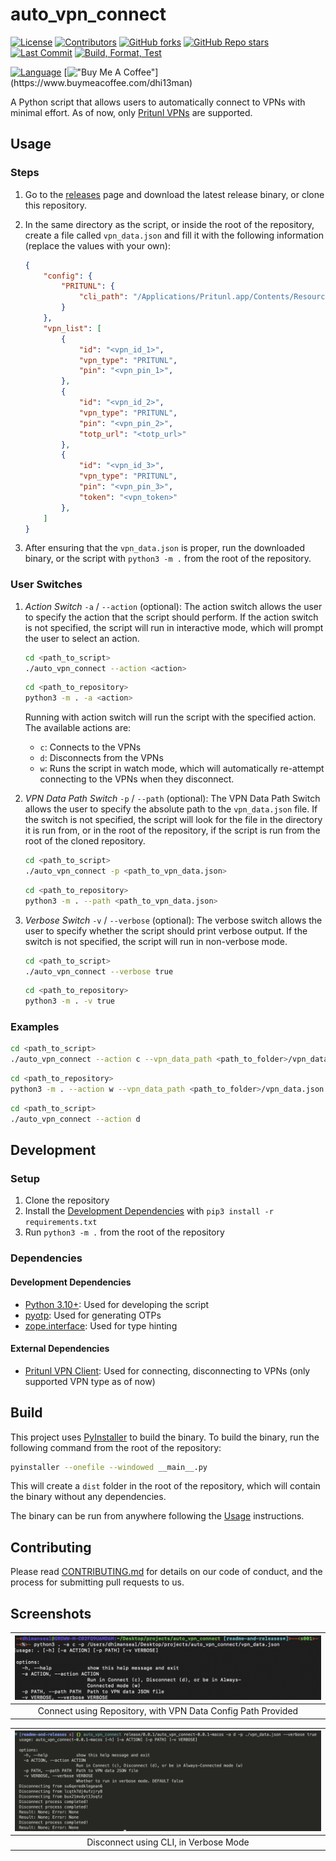 # auto_vpn_connect

[![License](https://img.shields.io/github/license/dhi13man/auto_vpn_connect)](https://github.com/Dhi13man/auto_vpn_connect/blob/main/LICENSE)
[![Contributors](https://img.shields.io/github/contributors-anon/dhi13man/auto_vpn_connect?style=flat)](https://github.com/Dhi13man/auto_vpn_connect/graphs/contributors)
[![GitHub forks](https://img.shields.io/github/forks/dhi13man/auto_vpn_connect?style=social)](https://github.com/Dhi13man/auto_vpn_connect/network/members)
[![GitHub Repo stars](https://img.shields.io/github/stars/dhi13man/auto_vpn_connect?style=social)](https://github.com/Dhi13man/auto_vpn_connect/stargazers)
[![Last Commit](https://img.shields.io/github/last-commit/dhi13man/auto_vpn_connect)](https://github.com/Dhi13man/auto_vpn_connect/commits/main)
[![Build, Format, Test](https://github.com/dhi13man/auto_vpn_connect/actions/workflows/python-app.yml/badge.svg)](https://github.com/Dhi13man/auto_vpn_connect/actions)

[![Language](http://ForTheBadge.com/images/badges/made-with-python.svg)](https://www.python.org/)
[!["Buy Me A Coffee"](https://img.buymeacoffee.com/button-api/?text=Buy%20me%20an%20Ego%20boost&emoji=%F0%9F%98%B3&slug=dhi13man&button_colour=FF5F5F&font_colour=ffffff&font_family=Lato&outline_colour=000000&coffee_colour=FFDD00****)](https://www.buymeacoffee.com/dhi13man)

A Python script that allows users to automatically connect to VPNs with minimal effort. As of now, only [Pritunl VPNs](https://docs.pritunl.com/docs/command-line-interface) are supported.

## Usage

### Steps

1. Go to the [releases](https://github.com/Dhi13man/auto_vpn_connect/releases) page and download the latest release binary, or clone this repository.

2. In the same directory as the script, or inside the root of the repository, create a file called `vpn_data.json` and fill it with the following information (replace the values with your own):

    ```json
    {
        "config": {
            "PRITUNL": {
                "cli_path": "/Applications/Pritunl.app/Contents/Resources/pritunl-client"
            }
        },
        "vpn_list": [
            {
                "id": "<vpn_id_1>",
                "vpn_type": "PRITUNL",
                "pin": "<vpn_pin_1>",
            },
            {
                "id": "<vpn_id_2>",
                "vpn_type": "PRITUNL",
                "pin": "<vpn_pin_2>",
                "totp_url": "<totp_url>"
            },
            {
                "id": "<vpn_id_3>",
                "vpn_type": "PRITUNL", 
                "pin": "<vpn_pin_3>",
                "token": "<vpn_token>"
            },
        ]
    }
    ```

3. After ensuring that the `vpn_data.json` is proper, run the downloaded binary, or the script with `python3 -m .` from the root of the repository.

### User Switches

1. _Action Switch_ `-a` / `--action` (optional): The action switch allows the user to specify the action that the script should perform. If the action switch is not specified, the script will run in interactive mode, which will prompt the user to select an action.

    ```bash
    cd <path_to_script>
    ./auto_vpn_connect --action <action>
    ```

    ```bash
    cd <path_to_repository>
    python3 -m . -a <action> 
    ```

    Running with action switch will run the script with the specified action. The available actions are:

    - `c`: Connects to the VPNs
    - `d`: Disconnects from the VPNs
    - `w`: Runs the script in watch mode, which will automatically re-attempt connecting to the VPNs when they disconnect.

2. _VPN Data Path Switch_ `-p` / `--path` (optional): The VPN Data Path Switch allows the user to specify the absolute path to the `vpn_data.json` file. If the switch is not specified, the script will look for the file in the directory it is run from, or in the root of the repository, if the script is run from the root of the cloned repository.

    ```bash
    cd <path_to_script>
    ./auto_vpn_connect -p <path_to_vpn_data.json>
    ```

    ```bash
    cd <path_to_repository>
    python3 -m . --path <path_to_vpn_data.json>
    ```

3. _Verbose Switch_ `-v` / `--verbose` (optional): The verbose switch allows the user to specify whether the script should print verbose output. If the switch is not specified, the script will run in non-verbose mode.

    ```bash
    cd <path_to_script>
    ./auto_vpn_connect --verbose true
    ```

    ```bash
    cd <path_to_repository>
    python3 -m . -v true
    ```

### Examples

```bash
cd <path_to_script>
./auto_vpn_connect --action c --vpn_data_path <path_to_folder>/vpn_data.json --verbose true
```

```bash
cd <path_to_repository>
python3 -m . --action w --vpn_data_path <path_to_folder>/vpn_data.json --verbose false
```

```bash
cd <path_to_script>
./auto_vpn_connect --action d
```

## Development

### Setup

1. Clone the repository
2. Install the [Development Dependencies](#dependencies) with `pip3 install -r requirements.txt`
3. Run `python3 -m .` from the root of the repository

### Dependencies

#### Development Dependencies

- [Python 3.10+](https://www.python.org/downloads/): Used for developing the script
- [pyotp](https://pypi.org/project/pyotp/): Used for generating OTPs
- [zope.interface](https://pypi.org/project/zope.interface/): Used for type hinting

#### External Dependencies

- [Pritunl VPN Client](https://docs.pritunl.com/docs/command-line-interface): Used for connecting, disconnecting to VPNs (only supported VPN type as of now)

## Build

This project uses [PyInstaller](https://www.pyinstaller.org/) to build the binary. To build the binary, run the following command from the root of the repository:

```bash
pyinstaller --onefile --windowed __main__.py
```

This will create a `dist` folder in the root of the repository, which will contain the binary without any dependencies.

The binary can be run from anywhere following the [Usage](#usage) instructions.

## Contributing

Please read [CONTRIBUTING.md](CONTRIBUTING.md) for details on our code of conduct, and the process for submitting pull requests to us.

## Screenshots

| ![Connect using Repository with VPN Data Config Path Provided](https://raw.githubusercontent.com/Dhi13man/auto_vpn_connect/main/assets/screenshots/connect_vpn_data_config_path.png) |
|:--:|
| Connect using Repository, with VPN Data Config Path Provided |

| ![Disconnect with CLI in Verbose Mode](https://raw.githubusercontent.com/Dhi13man/auto_vpn_connect/main/assets/screenshots/disconnect_verbose.png) |
|:--:|
| Disconnect using CLI, in Verbose Mode |

